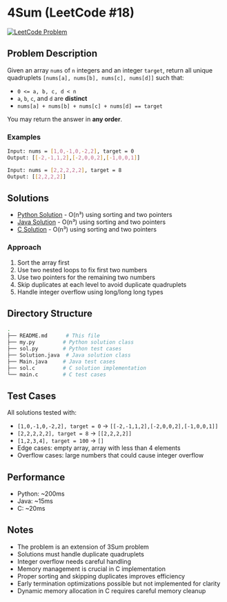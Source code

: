 # 4Sum (LeetCode #18)
[![LeetCode Problem](https://img.shields.io/badge/LeetCode-18.%204Sum-FFA116?style=for-the-badge&logo=leetcode)](https://leetcode.com/problems/4sum/)

## Problem Description
Given an array `nums` of `n` integers and an integer `target`, return all unique quadruplets `[nums[a], nums[b], nums[c], nums[d]]` such that:
- `0 <= a, b, c, d < n`
- `a`, `b`, `c`, and `d` are **distinct**
- `nums[a] + nums[b] + nums[c] + nums[d] == target`

You may return the answer in **any order**.

### Examples
```bash
Input: nums = [1,0,-1,0,-2,2], target = 0
Output: [[-2,-1,1,2],[-2,0,0,2],[-1,0,0,1]]

Input: nums = [2,2,2,2,2], target = 8
Output: [[2,2,2,2]]
```

## Solutions
- [Python Solution](./sol.py) - O(n³) using sorting and two pointers
- [Java Solution](./Solution.java) - O(n³) using sorting and two pointers
- [C Solution](./solution.c) - O(n³) using sorting and two pointers


### Approach

1. Sort the array first
2. Use two nested loops to fix first two numbers
3. Use two pointers for the remaining two numbers
4. Skip duplicates at each level to avoid duplicate quadruplets
5. Handle integer overflow using long/long long types

## Directory Structure
```bash
.
├── README.md      # This file
├── my.py         # Python solution class
├── sol.py        # Python test cases
├── Solution.java  # Java solution class
├── Main.java     # Java test cases
├── sol.c         # C solution implementation
└── main.c        # C test cases
```

## Test Cases
All solutions tested with:

- `[1,0,-1,0,-2,2], target = 0` → `[[-2,-1,1,2],[-2,0,0,2],[-1,0,0,1]]`
- `[2,2,2,2,2], target = 8` → `[[2,2,2,2]]`
- `[1,2,3,4], target = 100` → `[]`
- Edge cases: empty array, array with less than 4 elements
- Overflow cases: large numbers that could cause integer overflow

## Performance
- Python: ~200ms
- Java: ~15ms
- C: ~20ms

## Notes

- The problem is an extension of 3Sum problem
- Solutions must handle duplicate quadruplets
- Integer overflow needs careful handling
- Memory management is crucial in C implementation
- Proper sorting and skipping duplicates improves efficiency
- Early termination optimizations possible but not implemented for clarity
- Dynamic memory allocation in C requires careful memory cleanup